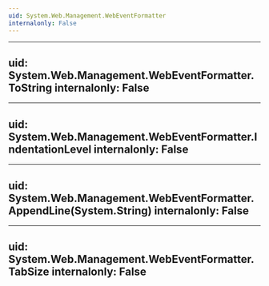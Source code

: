 ```yaml
---
uid: System.Web.Management.WebEventFormatter
internalonly: False
---
```


---
uid: System.Web.Management.WebEventFormatter.ToString
internalonly: False
---

---
uid: System.Web.Management.WebEventFormatter.IndentationLevel
internalonly: False
---

---
uid: System.Web.Management.WebEventFormatter.AppendLine(System.String)
internalonly: False
---

---
uid: System.Web.Management.WebEventFormatter.TabSize
internalonly: False
---
